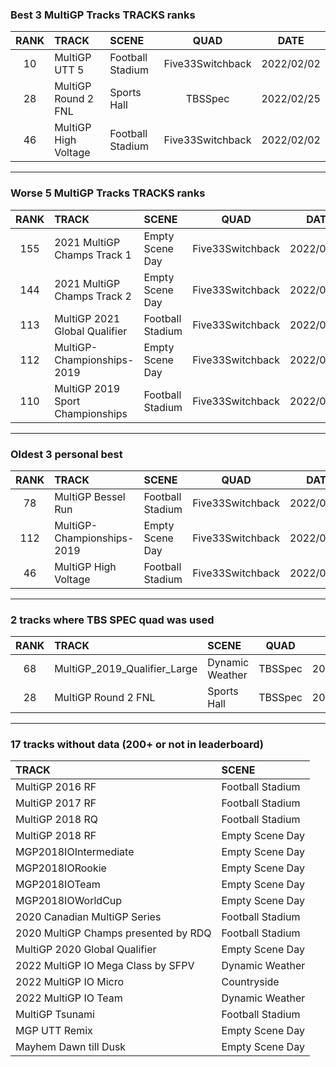 ### Best 3 MultiGP Tracks TRACKS ranks
|RANK|TRACK|SCENE|QUAD|DATE|
|:---:|:---|:---|:---:|:---:|
|10|MultiGP UTT 5|Football Stadium|Five33Switchback|2022/02/02|
|28|MultiGP Round 2 FNL|Sports Hall|TBSSpec|2022/02/25|
|46|MultiGP High Voltage|Football Stadium|Five33Switchback|2022/02/02|
---
### Worse 5 MultiGP Tracks TRACKS ranks
|RANK|TRACK|SCENE|QUAD|DATE|
|:---:|:---|:---|:---:|:---:|
|155|2021 MultiGP Champs Track 1|Empty Scene Day|Five33Switchback|2022/05/07|
|144|2021 MultiGP Champs Track 2|Empty Scene Day|Five33Switchback|2022/05/07|
|113|MultiGP 2021 Global Qualifier|Football Stadium|Five33Switchback|2022/05/07|
|112|MultiGP-Championships-2019|Empty Scene Day|Five33Switchback|2022/02/02|
|110|MultiGP 2019 Sport Championships|Football Stadium|Five33Switchback|2022/05/07|
---
### Oldest 3 personal best
|RANK|TRACK|SCENE|QUAD|DATE|
|:---:|:---|:---|:---:|:---:|
|78|MultiGP Bessel Run|Football Stadium|Five33Switchback|2022/02/02|
|112|MultiGP-Championships-2019|Empty Scene Day|Five33Switchback|2022/02/02|
|46|MultiGP High Voltage|Football Stadium|Five33Switchback|2022/02/02|
---
### 2 tracks where TBS SPEC quad was used
|RANK|TRACK|SCENE|QUAD|DATE|
|:---:|:---|:---|:---:|:---:|
|68|MultiGP_2019_Qualifier_Large|Dynamic Weather|TBSSpec|2022/02/25|
|28|MultiGP Round 2 FNL|Sports Hall|TBSSpec|2022/02/25|
---
### 17 tracks without data (200+ or not in leaderboard)
|TRACK|SCENE|
|:---|:---|
|MultiGP 2016 RF|Football Stadium|
|MultiGP 2017 RF|Football Stadium|
|MultiGP 2018 RQ|Football Stadium|
|MultiGP 2018 RF|Empty Scene Day|
|MGP2018IOIntermediate|Empty Scene Day|
|MGP2018IORookie|Empty Scene Day|
|MGP2018IOTeam|Empty Scene Day|
|MGP2018IOWorldCup|Empty Scene Day|
|2020 Canadian MultiGP Series|Football Stadium|
|2020 MultiGP Champs presented by RDQ|Football Stadium|
|MultiGP 2020 Global Qualifier|Empty Scene Day|
|2022 MultiGP IO Mega Class by SFPV|Dynamic Weather|
|2022 MultiGP IO Micro|Countryside|
|2022 MultiGP IO Team|Dynamic Weather|
|MultiGP Tsunami|Football Stadium|
|MGP UTT Remix|Empty Scene Day|
|Mayhem Dawn till Dusk|Empty Scene Day|
